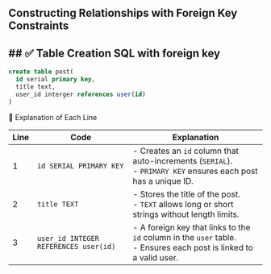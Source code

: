 ## Constructing Relationships with Foreign Key Constraints

## ## ✅ Table Creation SQL with foreign key

```sql
create table post(
  id serial primary key,
  title text,
  user_id interger references user(id)
)
```

🧾 Explanation of Each Line

| Line | Code                                  | Explanation                                                                                                            |
| ---- | ------------------------------------- | ---------------------------------------------------------------------------------------------------------------------- |
| 1    | `id SERIAL PRIMARY KEY`               | - Creates an `id` column that auto-increments (`SERIAL`). <br> - `PRIMARY KEY` ensures each post has a unique ID.      |
| 2    | `title TEXT`                          | - Stores the title of the post. <br> - `TEXT` allows long or short strings without length limits.                      |
| 3    | `user_id INTEGER REFERENCES user(id)` | - A foreign key that links to the `id` column in the `user` table. <br> - Ensures each post is linked to a valid user. |

